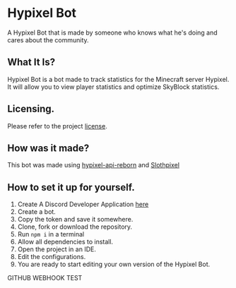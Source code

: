# Hypixel Bot

A Hypixel Bot that is made by someone who knows what he's doing and cares about the community.

## What It Is?
Hypixel Bot is a bot made to track statistics for the Minecraft server Hypixel. It will allow you to view player statistics and optimize SkyBlock statistics.

## Licensing.
Please refer to the project [license](https://github.com/MatthewTGM/hypixel-bot/blob/master/LICENSE).

## How was it made?
This bot was made using [hypixel-api-reborn](https://www.npmjs.com/package/hypixel-api-reborn) and [Slothpixel](https://docs.slothpixel.me)

## How to set it up for yourself.
1. Create A Discord Developer Application [here](https://discord.com/developers/applications)
2. Create a bot.
3. Copy the token and save it somewhere.
4. Clone, fork or download the repository.
5. Run `npm i` in a terminal
6. Allow all dependencies to install.
7. Open the project in an IDE.
8. Edit the configurations.
9. You are ready to start editing your own version of the Hypixel Bot.

GITHUB WEBHOOK TEST
